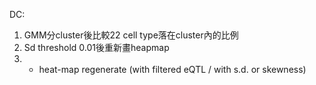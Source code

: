 DC:
1.    GMM分cluster後比較22 cell type落在cluster內的比例
2.    Sd threshold 0.01後重新畫heapmap
3.    - heat-map regenerate (with filtered eQTL / with s.d. or skewness)
